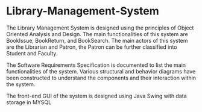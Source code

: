 # Library-Management-System
The Library Management System is designed using the principles of Object Oriented Analysis and Design. The main functionalities of this system are BookIssue, BookReturn, and BookSearch. The main actors of this system are the Librarian and Patron, the Patron can be further classified into Student and Faculty.

The Software Requirements Specification is documented to list the main functionalities of the system.
Various structural and behavior diagrams have been constructed to understand the components and their interaction within the system.

The front-end GUI of the system is designed using Java Swing with data storage in MYSQL
